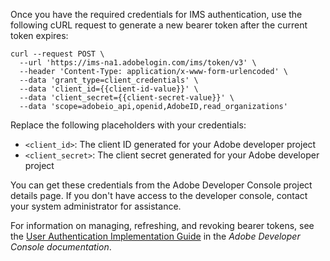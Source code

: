 Once you have the required credentials for IMS authentication, use the following cURL request to generate a new bearer token after the current token expires:

```shell
curl --request POST \
  --url 'https://ims-na1.adobelogin.com/ims/token/v3' \
  --header 'Content-Type: application/x-www-form-urlencoded' \
  --data 'grant_type=client_credentials' \
  --data 'client_id={{client-id-value}}' \
  --data 'client_secret={{client-secret-value}}' \
  --data 'scope=adobeio_api,openid,AdobeID,read_organizations'
```

Replace the following placeholders with your credentials:

- `<client_id>`: The client ID generated for your Adobe developer project
- `<client_secret>`: The client secret generated for your Adobe developer project

You can get these credentials from the Adobe Developer Console project details page. If you don't have access to the developer console, contact your system administrator for assistance.

<InlineAlert variant="info" slots="text" />

For information on managing, refreshing, and revoking bearer tokens, see the [User Authentication Implementation Guide](https://developer.adobe.com/developer-console/docs/guides/authentication/UserAuthentication/) in the *Adobe Developer Console documentation*.
